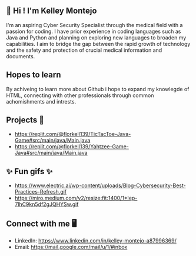 ## 👋 Hi ! I'm Kelley Montejo
I'm an aspiring Cyber Security Specialist through the medical field with a passion for coding. I have prior experience in coding languages such as Java and Python and planning on exploring new languages to broaden my capabilities. I aim to bridge the gap between the rapid growth of technology and the safety and protection of crucial medical information and documents. 

## Hopes to learn
By achiveing to learn more about Github i hope to expand my knowlegde of HTML, connecting with other professionals through common achomishments and intrests.

## Projects 🤖
 - https://replit.com/@florkell139/TicTacToe-Java-Game#src/main/java/Main.java
 - https://replit.com/@florkell139/Yahtzee-Game-Java#src/main/java/Main.java

## ✨ Fun gifs ✨
- https://www.electric.ai/wp-content/uploads/Blog-Cybersecurity-Best-Practices-Refresh.gif
- https://miro.medium.com/v2/resize:fit:1400/1*Iep-7lhC9kn5df2gJQHYSw.gif

## Connect with me 🖥️
- LinkedIn: https://www.linkedin.com/in/kelley-montejo-a87996369/
- Email: https://mail.google.com/mail/u/1/#inbox

